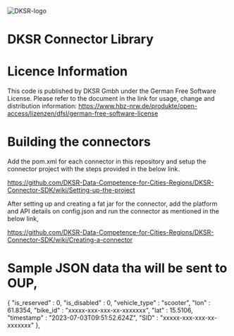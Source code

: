 ![DKSR-logo](https://user-images.githubusercontent.com/102658834/171163305-cdd99910-1b93-4d74-be88-7c1d23fdcf0d.png)

# DKSR Connector Library

# Licence Information
This code is published by DKSR Gmbh under the German Free Software License. Please refer to the document in the link for usage, change and distribution information:
https://www.hbz-nrw.de/produkte/open-access/lizenzen/dfsl/german-free-software-license

# Building the connectors

Add the pom.xml for each connector in this repository and setup the connector project with the steps provided in the below link.

https://github.com/DKSR-Data-Competence-for-Cities-Regions/DKSR-Connector-SDK/wiki/Setting-up-the-project

After setting up and creating a fat jar for the connector, add the platform and API details on config.json and run the connector as mentioned in the below link,

https://github.com/DKSR-Data-Competence-for-Cities-Regions/DKSR-Connector-SDK/wiki/Creating-a-connector

# Sample JSON data tha will be sent to OUP,

{
"is_reserved" : 0,
"is_disabled" : 0,
"vehicle_type" : "scooter",
"lon" : 61.8354,
"bike_id" : "xxxxx-xxx-xxx-xx-xxxxxxx",
"lat" : 15.5106,
"timestamp" : "2023-07-03T09:51:52.624Z",
"SID" : "xxxxx-xxx-xxx-xx-xxxxxxx"
},
